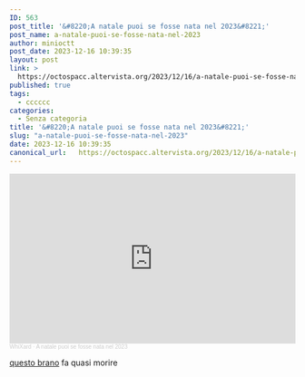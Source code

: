 ```yaml
---
ID: 563
post_title: '&#8220;A natale puoi se fosse nata nel 2023&#8221;'
post_name: a-natale-puoi-se-fosse-nata-nel-2023
author: minioctt
post_date: 2023-12-16 10:39:35
layout: post
link: >
  https://octospacc.altervista.org/2023/12/16/a-natale-puoi-se-fosse-nata-nel-2023/
published: true
tags:
  - cccccc
categories:
  - Senza categoria
title: '&#8220;A natale puoi se fosse nata nel 2023&#8221;'
slug: "a-natale-puoi-se-fosse-nata-nel-2023"
date: 2023-12-16 10:39:35
canonical_url:   https://octospacc.altervista.org/2023/12/16/a-natale-puoi-se-fosse-nata-nel-2023/
---
```

<!-- wp:html -->
<iframe width="100%" height="300" scrolling="no" frameborder="no" allow="autoplay" src="https://w.soundcloud.com/player/?url=https%3A//api.soundcloud.com/tracks/1691796192&color=%23ff5500&auto_play=false&hide_related=false&show_comments=true&show_user=true&show_reposts=false&show_teaser=true&visual=true"></iframe><div style="font-size: 10px; color: #cccccc;line-break: anywhere;word-break: normal;overflow: hidden;white-space: nowrap;text-overflow: ellipsis; font-family: Interstate,Lucida Grande,Lucida Sans Unicode,Lucida Sans,Garuda,Verdana,Tahoma,sans-serif;font-weight: 100;"><a href="https://soundcloud.com/whixard" title="WhiXard" target="_blank" style="color: #cccccc; text-decoration: none;" rel="noopener">WhiXard</a> · <a href="https://soundcloud.com/whixard/a-natale-puoi-se-fosse-nata-nel-2023" title="A natale puoi se fosse nata nel 2023" target="_blank" style="color: #cccccc; text-decoration: none;" rel="noopener">A natale puoi se fosse nata nel 2023</a></div>
<!-- /wp:html -->

<!-- wp:paragraph -->
<p markdown="1"><a href="https://soundcloud.com/whixard/a-natale-puoi-se-fosse-nata-nel-2023">questo brano</a> fa quasi morire</p>
<!-- /wp:paragraph -->